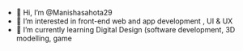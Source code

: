 - 👋 Hi, I’m @Manishasahota29
- 👀 I’m interested in front-end web and app development , UI & UX
- 🌱 I’m currently learning Digital Design (software development, 3D modelling, game


<!---
Manishasahota29/Manishasahota29 is a ✨ special ✨ repository because its `README.md` (this file) appears on your GitHub profile.
You can click the Preview link to take a look at your changes.
--->
